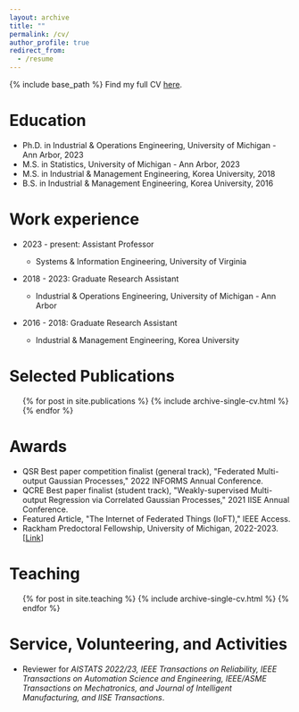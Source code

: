 ```yaml
---
layout: archive
title: ""
permalink: /cv/
author_profile: true
redirect_from:
  - /resume
---
```

{% include base_path %}
Find my full CV [here]().


Education
======
* Ph.D. in Industrial & Operations Engineering, University of Michigan - Ann Arbor, 2023
* M.S. in Statistics, University of Michigan - Ann Arbor, 2023
* M.S. in Industrial & Management Engineering, Korea University, 2018
* B.S. in Industrial & Management Engineering, Korea University, 2016

Work experience
======
* 2023 - present: Assistant Professor
  * Systems & Information Engineering, University of Virginia

* 2018 - 2023: Graduate Research Assistant
  * Industrial & Operations Engineering, University of Michigan - Ann Arbor
 
* 2016 - 2018: Graduate Research Assistant
  * Industrial & Management Engineering, Korea University  

Selected Publications
======
  <ul>{% for post in site.publications %}
    {% include archive-single-cv.html %}
  {% endfor %}</ul>

Awards
======
* QSR Best paper competition finalist (general track), "Federated Multi-output Gaussian Processes," 2022 INFORMS Annual Conference.
* QCRE Best paper finalist (student track), "Weakly-supervised Multi-output Regression via Correlated Gaussian Processes," 2021 IISE Annual Conference.
* Featured Article, "The Internet of Federated Things (IoFT)," IEEE Access.
* Rackham Predoctoral Fellowship, University of Michigan, 2022-2023. [[Link](https://rackham.umich.edu/discover-rackham/announcing-the-2022-2023-rackham-predoctoral-fellowship-awards/)]
  
Teaching
======
  <ul>{% for post in site.teaching %}
    {% include archive-single-cv.html %}
  {% endfor %}</ul>
  
Service, Volunteering, and Activities
======
* Reviewer for _AISTATS 2022/23, IEEE Transactions on Reliability, IEEE Transactions on Automation Science and Engineering, IEEE/ASME Transactions on Mechatronics, and Journal of Intelligent Manufacturing, and IISE Transactions_. 
